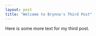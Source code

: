 ```yaml
---
layout: post
title: "Welcome to Brynna's Third Post"
---
```

Here is some more text for my third post.